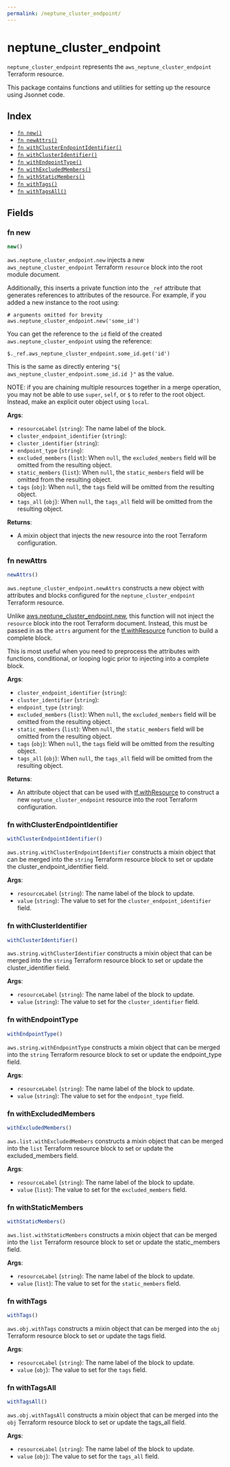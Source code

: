 ```yaml
---
permalink: /neptune_cluster_endpoint/
---
```


# neptune_cluster_endpoint

`neptune_cluster_endpoint` represents the `aws_neptune_cluster_endpoint` Terraform resource.



This package contains functions and utilities for setting up the resource using Jsonnet code.


## Index

* [`fn new()`](#fn-new)
* [`fn newAttrs()`](#fn-newattrs)
* [`fn withClusterEndpointIdentifier()`](#fn-withclusterendpointidentifier)
* [`fn withClusterIdentifier()`](#fn-withclusteridentifier)
* [`fn withEndpointType()`](#fn-withendpointtype)
* [`fn withExcludedMembers()`](#fn-withexcludedmembers)
* [`fn withStaticMembers()`](#fn-withstaticmembers)
* [`fn withTags()`](#fn-withtags)
* [`fn withTagsAll()`](#fn-withtagsall)

## Fields

### fn new

```ts
new()
```


`aws.neptune_cluster_endpoint.new` injects a new `aws_neptune_cluster_endpoint` Terraform `resource`
block into the root module document.

Additionally, this inserts a private function into the `_ref` attribute that generates references to attributes of the
resource. For example, if you added a new instance to the root using:

    # arguments omitted for brevity
    aws.neptune_cluster_endpoint.new('some_id')

You can get the reference to the `id` field of the created `aws.neptune_cluster_endpoint` using the reference:

    $._ref.aws_neptune_cluster_endpoint.some_id.get('id')

This is the same as directly entering `"${ aws_neptune_cluster_endpoint.some_id.id }"` as the value.

NOTE: if you are chaining multiple resources together in a merge operation, you may not be able to use `super`, `self`,
or `$` to refer to the root object. Instead, make an explicit outer object using `local`.

**Args**:
  - `resourceLabel` (`string`): The name label of the block.
  - `cluster_endpoint_identifier` (`string`): 
  - `cluster_identifier` (`string`): 
  - `endpoint_type` (`string`): 
  - `excluded_members` (`list`):  When `null`, the `excluded_members` field will be omitted from the resulting object.
  - `static_members` (`list`):  When `null`, the `static_members` field will be omitted from the resulting object.
  - `tags` (`obj`):  When `null`, the `tags` field will be omitted from the resulting object.
  - `tags_all` (`obj`):  When `null`, the `tags_all` field will be omitted from the resulting object.

**Returns**:
- A mixin object that injects the new resource into the root Terraform configuration.


### fn newAttrs

```ts
newAttrs()
```


`aws.neptune_cluster_endpoint.newAttrs` constructs a new object with attributes and blocks configured for the `neptune_cluster_endpoint`
Terraform resource.

Unlike [aws.neptune_cluster_endpoint.new](#fn-neptune_cluster_endpointnew), this function will not inject the `resource`
block into the root Terraform document. Instead, this must be passed in as the `attrs` argument for the
[tf.withResource](https://github.com/tf-libsonnet/core/tree/main/docs#fn-withresource) function to build a complete block.

This is most useful when you need to preprocess the attributes with functions, conditional, or looping logic prior to
injecting into a complete block.

**Args**:
  - `cluster_endpoint_identifier` (`string`): 
  - `cluster_identifier` (`string`): 
  - `endpoint_type` (`string`): 
  - `excluded_members` (`list`):  When `null`, the `excluded_members` field will be omitted from the resulting object.
  - `static_members` (`list`):  When `null`, the `static_members` field will be omitted from the resulting object.
  - `tags` (`obj`):  When `null`, the `tags` field will be omitted from the resulting object.
  - `tags_all` (`obj`):  When `null`, the `tags_all` field will be omitted from the resulting object.

**Returns**:
  - An attribute object that can be used with [tf.withResource](https://github.com/tf-libsonnet/core/tree/main/docs#fn-withresource) to construct a new `neptune_cluster_endpoint` resource into the root Terraform configuration.


### fn withClusterEndpointIdentifier

```ts
withClusterEndpointIdentifier()
```

`aws.string.withClusterEndpointIdentifier` constructs a mixin object that can be merged into the `string`
Terraform resource block to set or update the cluster_endpoint_identifier field.



**Args**:
  - `resourceLabel` (`string`): The name label of the block to update.
  - `value` (`string`): The value to set for the `cluster_endpoint_identifier` field.


### fn withClusterIdentifier

```ts
withClusterIdentifier()
```

`aws.string.withClusterIdentifier` constructs a mixin object that can be merged into the `string`
Terraform resource block to set or update the cluster_identifier field.



**Args**:
  - `resourceLabel` (`string`): The name label of the block to update.
  - `value` (`string`): The value to set for the `cluster_identifier` field.


### fn withEndpointType

```ts
withEndpointType()
```

`aws.string.withEndpointType` constructs a mixin object that can be merged into the `string`
Terraform resource block to set or update the endpoint_type field.



**Args**:
  - `resourceLabel` (`string`): The name label of the block to update.
  - `value` (`string`): The value to set for the `endpoint_type` field.


### fn withExcludedMembers

```ts
withExcludedMembers()
```

`aws.list.withExcludedMembers` constructs a mixin object that can be merged into the `list`
Terraform resource block to set or update the excluded_members field.



**Args**:
  - `resourceLabel` (`string`): The name label of the block to update.
  - `value` (`list`): The value to set for the `excluded_members` field.


### fn withStaticMembers

```ts
withStaticMembers()
```

`aws.list.withStaticMembers` constructs a mixin object that can be merged into the `list`
Terraform resource block to set or update the static_members field.



**Args**:
  - `resourceLabel` (`string`): The name label of the block to update.
  - `value` (`list`): The value to set for the `static_members` field.


### fn withTags

```ts
withTags()
```

`aws.obj.withTags` constructs a mixin object that can be merged into the `obj`
Terraform resource block to set or update the tags field.



**Args**:
  - `resourceLabel` (`string`): The name label of the block to update.
  - `value` (`obj`): The value to set for the `tags` field.


### fn withTagsAll

```ts
withTagsAll()
```

`aws.obj.withTagsAll` constructs a mixin object that can be merged into the `obj`
Terraform resource block to set or update the tags_all field.



**Args**:
  - `resourceLabel` (`string`): The name label of the block to update.
  - `value` (`obj`): The value to set for the `tags_all` field.
